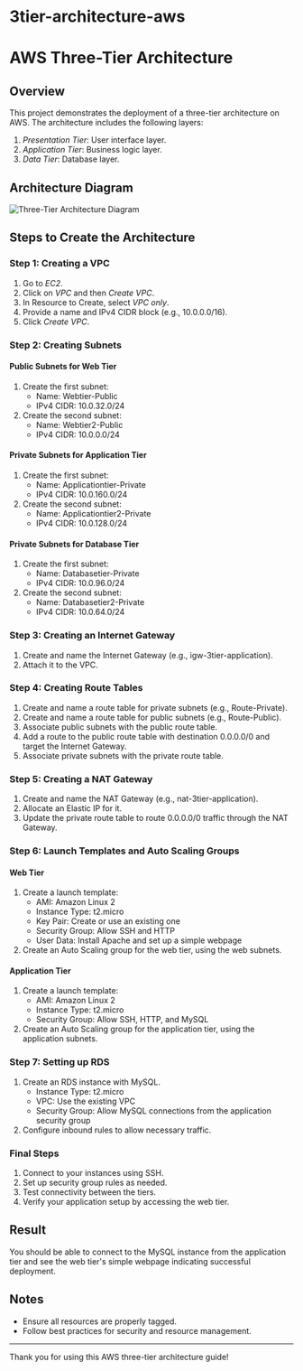 # 3tier-architecture-aws

# AWS Three-Tier Architecture

## Overview

This project demonstrates the deployment of a three-tier architecture on AWS. The architecture includes the following layers:
1. *Presentation Tier*: User interface layer.
2. *Application Tier*: Business logic layer.
3. *Data Tier*: Database layer.

## Architecture Diagram

![Three-Tier Architecture Diagram](path_to_diagram.png)

## Steps to Create the Architecture

### Step 1: Creating a VPC
1. Go to *EC2*.
2. Click on *VPC* and then *Create VPC*.
3. In Resource to Create, select *VPC only*.
4. Provide a name and IPv4 CIDR block (e.g., 10.0.0.0/16).
5. Click *Create VPC*.

### Step 2: Creating Subnets
#### Public Subnets for Web Tier
1. Create the first subnet:
   - Name: Webtier-Public
   - IPv4 CIDR: 10.0.32.0/24
2. Create the second subnet:
   - Name: Webtier2-Public
   - IPv4 CIDR: 10.0.0.0/24

#### Private Subnets for Application Tier
1. Create the first subnet:
   - Name: Applicationtier-Private
   - IPv4 CIDR: 10.0.160.0/24
2. Create the second subnet:
   - Name: Applicationtier2-Private
   - IPv4 CIDR: 10.0.128.0/24

#### Private Subnets for Database Tier
1. Create the first subnet:
   - Name: Databasetier-Private
   - IPv4 CIDR: 10.0.96.0/24
2. Create the second subnet:
   - Name: Databasetier2-Private
   - IPv4 CIDR: 10.0.64.0/24

### Step 3: Creating an Internet Gateway
1. Create and name the Internet Gateway (e.g., igw-3tier-application).
2. Attach it to the VPC.

### Step 4: Creating Route Tables
1. Create and name a route table for private subnets (e.g., Route-Private).
2. Create and name a route table for public subnets (e.g., Route-Public).
3. Associate public subnets with the public route table.
4. Add a route to the public route table with destination 0.0.0.0/0 and target the Internet Gateway.
5. Associate private subnets with the private route table.

### Step 5: Creating a NAT Gateway
1. Create and name the NAT Gateway (e.g., nat-3tier-application).
2. Allocate an Elastic IP for it.
3. Update the private route table to route 0.0.0.0/0 traffic through the NAT Gateway.

### Step 6: Launch Templates and Auto Scaling Groups
#### Web Tier
1. Create a launch template:
   - AMI: Amazon Linux 2
   - Instance Type: t2.micro
   - Key Pair: Create or use an existing one
   - Security Group: Allow SSH and HTTP
   - User Data: Install Apache and set up a simple webpage
2. Create an Auto Scaling group for the web tier, using the web subnets.

#### Application Tier
1. Create a launch template:
   - AMI: Amazon Linux 2
   - Instance Type: t2.micro
   - Security Group: Allow SSH, HTTP, and MySQL
2. Create an Auto Scaling group for the application tier, using the application subnets.

### Step 7: Setting up RDS
1. Create an RDS instance with MySQL.
   - Instance Type: t2.micro
   - VPC: Use the existing VPC
   - Security Group: Allow MySQL connections from the application security group
2. Configure inbound rules to allow necessary traffic.

### Final Steps
1. Connect to your instances using SSH.
2. Set up security group rules as needed.
3. Test connectivity between the tiers.
4. Verify your application setup by accessing the web tier.

## Result
You should be able to connect to the MySQL instance from the application tier and see the web tier's simple webpage indicating successful deployment.

## Notes
- Ensure all resources are properly tagged.
- Follow best practices for security and resource management.



---

Thank you for using this AWS three-tier architecture guide!
